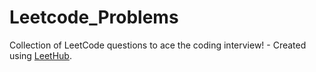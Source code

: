 # Leetcode_Problems
Collection of LeetCode questions to ace the coding interview! - Created using [LeetHub](https://github.com/QasimWani/LeetHub).
